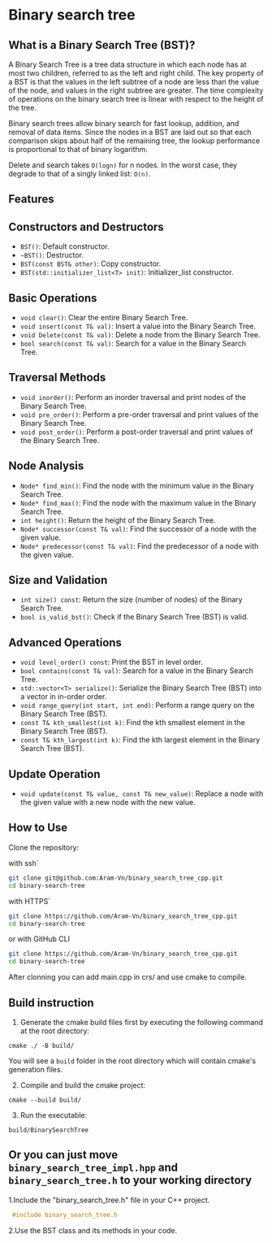 # Binary search tree

## What is a Binary Search Tree (BST)?
A Binary Search Tree is a tree data structure in which each node has at most two children, referred to as the left and right child. The key property of a BST is that the values in the left subtree of a node are less than the value of the node, and values in the right subtree are greater. The time complexity of operations on the binary search tree is linear with respect to the height of the tree.

Binary search trees allow binary search for fast lookup, addition, and removal of data items. Since the nodes in a BST are laid out so that each comparison skips about half of the remaining tree, the lookup performance is proportional to that of binary logarithm.

Delete and search takes `O(logn)` for n nodes. In the worst case, they degrade to that of a singly linked list: `O(n)`.

## Features
## Constructors and Destructors

- `BST()`: Default constructor.
- `~BST()`: Destructor.
- `BST(const BST& other)`: Copy constructor.
- `BST(std::initializer_list<T> init)`: Initializer_list constructor.

## Basic Operations

- `void clear()`: Clear the entire Binary Search Tree.
- `void insert(const T& val)`: Insert a value into the Binary Search Tree.
- `void Delete(const T& val)`: Delete a node from the Binary Search Tree.
- `bool search(const T& val)`: Search for a value in the Binary Search Tree.

## Traversal Methods

- `void inorder()`: Perform an inorder traversal and print nodes of the Binary Search Tree.
- `void pre_order()`: Perform a pre-order traversal and print values of the Binary Search Tree.
- `void post_order()`: Perform a post-order traversal and print values of the Binary Search Tree.

## Node Analysis

- `Node* find_min()`: Find the node with the minimum value in the Binary Search Tree.
- `Node* find_max()`: Find the node with the maximum value in the Binary Search Tree.
- `int height()`: Return the height of the Binary Search Tree.
- `Node* successor(const T& val)`: Find the successor of a node with the given value.
- `Node* predecessor(const T& val)`: Find the predecessor of a node with the given value.

## Size and Validation

- `int size() const`: Return the size (number of nodes) of the Binary Search Tree.
- `bool is_valid_bst()`: Check if the Binary Search Tree (BST) is valid.

## Advanced Operations

- `void level_order() const`: Print the BST in level order.
- `bool contains(const T& val)`: Search for a value in the Binary Search Tree.
- `std::vector<T> serialize()`: Serialize the Binary Search Tree (BST) into a vector in in-order order.
- `void range_query(int start, int end)`: Perform a range query on the Binary Search Tree (BST).
- `const T& kth_smallest(int k)`: Find the kth smallest element in the Binary Search Tree (BST).
- `const T& kth_largest(int k)`: Find the kth largest element in the Binary Search Tree (BST).

## Update Operation

- `void update(const T& value, const T& new_value)`: Replace a node with the given value with a new node with the new value.

## How to Use
Clone the repository:

with ssh`
   ```bash
   git clone git@github.com:Aram-Vn/binary_search_tree_cpp.git
   cd binary-search-tree
   ```
with HTTPS`       
   ```bash
   git clone https://github.com/Aram-Vn/binary_search_tree_cpp.git
   cd binary-search-tree
   ```
or with GitHub CLI
   ```bash
   git clone https://github.com/Aram-Vn/binary_search_tree_cpp.git
   cd binary-search-tree
   ```

After clonning you can add main.cpp in crs/ and use cmake to compile.

## Build instruction
1. Generate the cmake build files first by executing the following command at the root directory:
```
cmake ./ -B build/
```
You will see a `build` folder in the root directory which will contain cmake's generation files.

2. Compile and build the cmake project:
```
cmake --build build/
```

3. Run the executable:
```
build/BinarySearchTree
```

## Or you can just move `binary_search_tree_impl.hpp` and `binary_search_tree.h` to your working directory 

1.Include the "binary_search_tree.h" file in your C++ project.
   ```cpp
    #include binary_search_tree.h
   ```
2.Use the BST class and its methods in your code.
